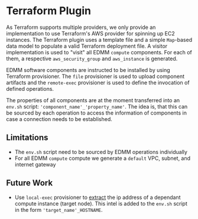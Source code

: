 # Terraform Plugin

As Terraform supports multiple providers, we only provide an implementation to use Terraform's AWS provider for spinning up EC2 instances.
The Terraform plugin uses a template file and a simple `Map`-based data model to populate a valid Terraform deployment file.
A visitor implementation is used to "visit" all EDMM `compute` components.
For each of them, a respective `aws_security_group` and `aws_instance` is generated.

EDMM software components are instructed to be installed by using Terraform provisioner.
The `file` provisioner is used to upload component artifacts and the `remote-exec` provisioner is used to define the invocation of defined operations.

The properties of all components are at the moment transferred into an `env.sh` script: `'component_name'_'property_name'`.
The idea is, that this can be sourced by each operation to access the information of components in case a connection needs to be established.

## Limitations

* The `env.sh` script need to be sourced by EDMM operations individually
* For all EDMM `compute` compute we generate a `default` VPC, subnet, and internet gateway

## Future Work

* Use `local-exec` provisioner to [extract](https://learn.hashicorp.com/terraform/getting-started/provision) the ip address of a dependant compute instance (target node).
  This intel is added to the `env.sh` script in the form `'target_name'_HOSTNAME`.
